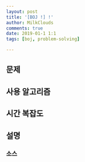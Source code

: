 ```yaml
---
layout: post
title: '[BOJ !] !'
author: MilkClouds
comments: true
date: 2019-01-1 1:1
tags: [boj, problem-solving]

---
```


## 문제


## 사용 알고리즘


## 시간 복잡도


## 설명



### 소스  
